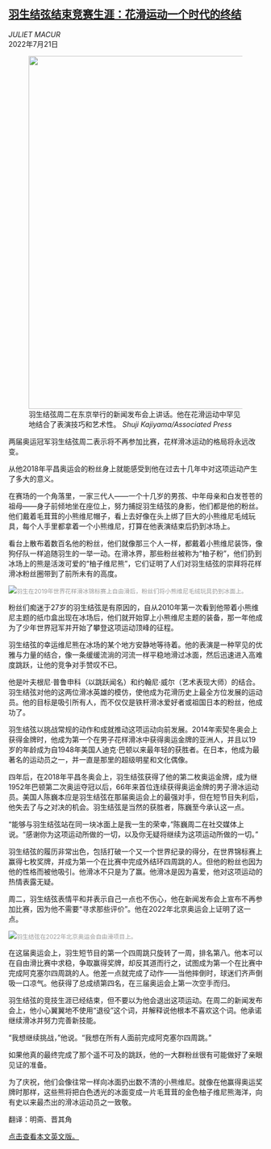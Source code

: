 <!--1658389027000-->
[羽生结弦结束竞赛生涯：花滑运动一个时代的终结](https://cn.nytimes.com/sports/20220721/yuzuru-hanyu-retirement/)
------

<address>JULIET MACUR</address><time pudate="2022-07-21 03:32:43" datetime="2022-07-21 03:32:43">2022年7月21日</time><figure><img src="https://images.weserv.nl/?url=static01.nyt.com/images/2022/07/20/multimedia/20hanyu-appraisal2/20hanyu-appraisal2-master1050.jpg" width="1050" height="700"><figcaption>羽生结弦周二在东京举行的新闻发布会上讲话。他在花滑运动中罕见地结合了表演技巧和艺术性。 <cite>Shuji Kajiyama/Associated Press</cite></figcaption></figure><section><p>两届奥运冠军羽生结弦周二表示将不再参加比赛，花样滑冰运动的格局将永远改变。</p><p>从他2018年平昌奥运会的粉丝身上就能感受到他在过去十几年中对这项运动产生了多大的意义。</p><p>在赛场的一个角落里，一家三代人——一个十几岁的男孩、中年母亲和白发苍苍的祖母——身子前倾地坐在座位上，努力捕捉羽生结弦的身影，他们都是他的粉丝。他们戴着毛茸茸的小熊维尼帽子，看上去好像在头上绑了巨大的小熊维尼毛绒玩具，每个人手里都拿着一个小熊维尼，打算在他表演结束后扔到冰场上。</p><p>看台上散布着数百名他的粉丝，他们就像那三个人一样，都戴着小熊维尼装饰，像狗仔队一样追随羽生的一举一动。在滑冰界，那些粉丝被称为“柚子粉”，他们扔到冰场上的熊是活泼可爱的“柚子维尼熊”，它们证明了人们对羽生结弦的崇拜将花样滑冰粉丝圈带到了前所未有的高度。</p><p><img src="https://images.weserv.nl/?url=static01.nyt.com/images/2022/07/20/multimedia/20hanyu-appraisal1/20hanyu-appraisal1-master1050.jpg"><small style="color: #999;">羽生在2019年世界花样滑冰锦标赛上自由滑后，粉丝们将小熊维尼毛绒玩具扔到冰面上。</small></p><p>粉丝们痴迷于27岁的羽生结弦是有原因的，自从2010年第一次看到他带着小熊维尼主题的纸巾盒出现在冰场后，他们就开始穿上小熊维尼主题的装备，那一年他成为了少年世界冠军并开始了攀登这项运动顶峰的征程。</p><p>羽生结弦的幸运维尼熊在冰场的某个地方安静地等待着。他的表演是一种罕见的优雅与力量的结合，像一条缓缓流淌的河流一样平稳地滑过冰面，然后迅速进入高难度跳跃，让他的竞争对手赞叹不已。</p><p>他是叶夫根尼·普鲁申科（以跳跃闻名）和约翰尼·威尔（艺术表现大师）的结合。羽生结弦对他的这两位滑冰英雄的模仿，使他成为花滑历史上最全方位发展的运动员。他的目标是吸引所有人，而不仅仅是铁杆滑冰爱好者或祖国日本的粉丝，他成功了。</p><p>羽生结弦以挑战常规的动作和成就推动这项运动向前发展。2014年索契冬奥会上获得金牌时，他成为第一个在男子花样滑冰中获得奥运金牌的亚洲人，并且以19岁的年龄成为自1948年美国人迪克·巴顿以来最年轻的获胜者。在日本，他成为最著名的运动员之一，并一直是那里的超级明星和文化偶像。</p><p>四年后，在2018年平昌冬奥会上，羽生结弦获得了他的第二枚奥运金牌，成为继1952年巴顿第二次奥运夺冠以后，66年来首位连续获得奥运金牌的男子滑冰运动员。美国人陈巍本应是羽生结弦在那届奥运会上的最强对手，但在短节目失利后，他失去了与之对决的机会。羽生结弦是当然的获胜者，陈巍至今承认这一点。</p><p>“能够与羽生结弦站在同一块冰面上是我一生的荣幸，”陈巍周二在社交媒体上说。“感谢你为这项运动所做的一切，以及你无疑将继续为这项运动所做的一切。”</p><p>羽生结弦的履历非常出色，包括打破一个又一个世界纪录的得分，在世界锦标赛上赢得七枚奖牌，并成为第一个在比赛中完成外结环四周跳的人。但他的粉丝也因为他的性格而被他吸引。他滑冰不只是为了赢。他滑冰是因为喜爱，他对这项运动的热情表露无疑。</p><p>周二，羽生结弦表情平和并表示自己一点也不伤心，他在新闻发布会上宣布不再参加比赛，因为他不需要“寻求那些评价”。他在2022年北京奥运会上证明了这一点。</p><p><img src="https://images.weserv.nl/?url=static01.nyt.com/images/2022/07/20/multimedia/20hanyu-appraisal/20hanyu-appraisal-master1050.jpg"><small style="color: #999;">羽生结弦在2022年北京奥运会自由滑项目上。</small></p><p>在这届奥运会上，羽生短节目的第一个四周跳只旋转了一周，排名第八。他本可以在自由滑比赛中求稳，争取赢得奖牌，却反其道而行之，试图成为第一个在比赛中完成阿克塞尔四周跳的人。他差一点就完成了动作——当他摔倒时，球迷们齐声倒吸一口凉气。他获得了总成绩第四名，在三届奥运会上第一次空手而归。</p><p>羽生结弦的竞技生涯已经结束，但不要以为他会退出这项运动。在周二的新闻发布会上，他小心翼翼地不使用“退役”这个词，并解释说他根本不喜欢这个词。他承诺继续滑冰并努力完善新技能。</p><p>“我想继续挑战，”他说。“我想在所有人面前完成阿克塞尔四周跳。”</p><p>如果他真的最终完成了那个遥不可及的跳跃，他的一大群粉丝很有可能做好了亲眼见证的准备。</p><p>为了庆祝，他们会像往常一样向冰面扔出数不清的小熊维尼。就像在他赢得奥运奖牌时那样，这些熊将把白色透光的冰面变成一片毛茸茸的金色柚子维尼熊海洋，向有史以来最杰出的滑冰运动员之一致敬。</p></section><footer><p>翻译：明斋、晋其角</p><a rel="nofollow" target="_blank" href="https://www.nytimes.com/2022/07/20/sports/olympics/yuzuru-hanyu-retirement.html">点击查看本文英文版。</a></footer>
